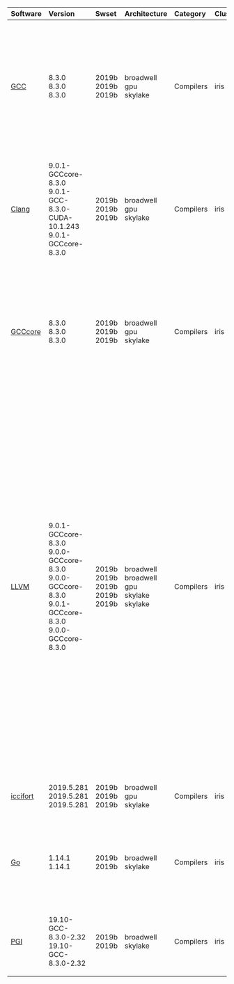 | Software                                                                      | Version                                                                                                                | Swset                                            | Architecture                                               | Category         | Clusters    | Description                                                                                                                                                                                                                                                                                                                                                                                                                                                                                          |
|:------------------------------------------------------------------------------|:-----------------------------------------------------------------------------------------------------------------------|:-------------------------------------------------|:-----------------------------------------------------------|:-----------------|:------------|:-----------------------------------------------------------------------------------------------------------------------------------------------------------------------------------------------------------------------------------------------------------------------------------------------------------------------------------------------------------------------------------------------------------------------------------------------------------------------------------------------------|
| <p><a href=http://gcc.gnu.org/>GCC</a></p>                                    | <p>8.3.0<br>8.3.0<br>8.3.0</p>                                                                                         | <p>2019b<br>2019b<br>2019b</p>                   | <p>broadwell<br>gpu<br>skylake</p>                         | <p>Compilers</p> | <p>iris</p> | The GNU Compiler Collection includes front ends for C, C++, Objective-C, Fortran, Java, and Ada, as well as libraries for these languages (libstdc++, libgcj,...).                                                                                                                                                                                                                                                                                                                                   |
| <p><a href=https://clang.llvm.org/>Clang</a></p>                              | <p>9.0.1-GCCcore-8.3.0<br>9.0.1-GCC-8.3.0-CUDA-10.1.243<br>9.0.1-GCCcore-8.3.0</p>                                     | <p>2019b<br>2019b<br>2019b</p>                   | <p>broadwell<br>gpu<br>skylake</p>                         | <p>Compilers</p> | <p>iris</p> | C, C++, Objective-C compiler, based on LLVM.  Does not include C++ standard library -- use libstdc++ from GCC.                                                                                                                                                                                                                                                                                                                                                                                       |
| <p><a href=https://gcc.gnu.org/>GCCcore</a></p>                               | <p>8.3.0<br>8.3.0<br>8.3.0</p>                                                                                         | <p>2019b<br>2019b<br>2019b</p>                   | <p>broadwell<br>gpu<br>skylake</p>                         | <p>Compilers</p> | <p>iris</p> | The GNU Compiler Collection includes front ends for C, C++, Objective-C, Fortran, Java, and Ada, as well as libraries for these languages (libstdc++, libgcj,...).                                                                                                                                                                                                                                                                                                                                   |
| <p><a href=https://llvm.org/>LLVM</a></p>                                     | <p>9.0.1-GCCcore-8.3.0<br>9.0.0-GCCcore-8.3.0<br>9.0.0-GCCcore-8.3.0<br>9.0.1-GCCcore-8.3.0<br>9.0.0-GCCcore-8.3.0</p> | <p>2019b<br>2019b<br>2019b<br>2019b<br>2019b</p> | <p>broadwell<br>broadwell<br>gpu<br>skylake<br>skylake</p> | <p>Compilers</p> | <p>iris</p> | The LLVM Core libraries provide a modern source- and target-independent optimizer, along with code generation support for many popular CPUs (as well as some less common ones!) These libraries are built around a well specified code representation known as the LLVM intermediate representation ("LLVM IR"). The LLVM Core libraries are well documented, and it is particularly easy to invent your own language (or port an existing compiler) to use LLVM as an optimizer and code generator. |
| <p><a href=https://software.intel.com/en-us/intel-compilers/>iccifort</a></p> | <p>2019.5.281<br>2019.5.281<br>2019.5.281</p>                                                                          | <p>2019b<br>2019b<br>2019b</p>                   | <p>broadwell<br>gpu<br>skylake</p>                         | <p>Compilers</p> | <p>iris</p> | Intel C, C++ & Fortran compilers                                                                                                                                                                                                                                                                                                                                                                                                                                                                     |
| <p><a href=https://www.golang.org>Go</a></p>                                  | <p>1.14.1<br>1.14.1</p>                                                                                                | <p>2019b<br>2019b</p>                            | <p>broadwell<br>skylake</p>                                | <p>Compilers</p> | <p>iris</p> | Go is an open source programming language that makes it easy to build simple, reliable, and efficient software.                                                                                                                                                                                                                                                                                                                                                                                      |
| <p><a href=https://www.pgroup.com/>PGI</a></p>                                | <p>19.10-GCC-8.3.0-2.32<br>19.10-GCC-8.3.0-2.32</p>                                                                    | <p>2019b<br>2019b</p>                            | <p>broadwell<br>skylake</p>                                | <p>Compilers</p> | <p>iris</p> | C, C++ and Fortran compilers from The Portland Group - PGI                                                                                                                                                                                                                                                                                                                                                                                                                                           |